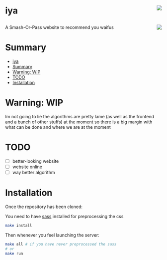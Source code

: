 # iya <img align="right"  src="https://img.shields.io/tokei/lines/github/apoleon33/iya"> <p><img align="right" src="https://wakatime.com/badge/user/f30b1401-c84a-455c-a952-90c59a25605e/project/ef57e9b1-bfdc-4be6-904d-dd9311bcab56.svg">

A Smash-Or-Pass website to recommend you waifus

# Summary

- [iya](#iya-)
- [Summary](#summary)
- [Warning: WIP](#warning-wip)
- [TODO](#todo)
- [Installation](#installation)

# Warning: WIP

Im not going to lie the algorithms are pretty lame (as well as the frontend and a bunch of other stuffs) at the moment so there is a big margin with what can be done and where we are at the moment

# TODO

- [ ] better-looking website
- [ ] website online
- [ ] way better algorithm

# Installation

Once the repository has been cloned:

You need to have [sass](https://sass-lang.com/install) installed for preprocessing the css

```sh
make install
```

Then whenever you feel launching the server:

```sh
make all # if you have never preprocessed the sass
# or
make run
```
